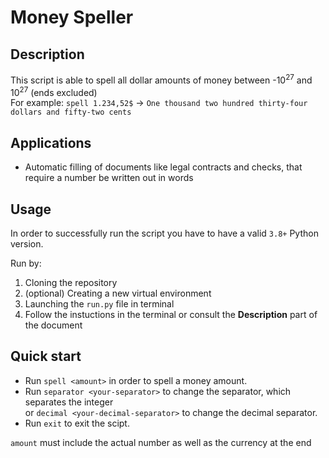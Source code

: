 # Money Speller

Description
---
This script is able to spell all dollar amounts of money between -10<sup>27</sup> and 10<sup>27</sup> (ends excluded)\
For example: `spell 1.234,52$` -> `One thousand two hundred thirty-four dollars and fifty-two cents`

Applications
---
* Automatic filling of documents like legal contracts and checks, that require a number be written out in words

Usage
---
In order to successfully run the script you have to have a valid `3.8+` Python version.

Run by:
1. Cloning the repository
2. (optional) Creating a new virtual environment
3. Launching the `run.py` file in terminal
4. Follow the instuctions in the terminal or consult the **Description** part of the document

Quick start
---
* Run `spell <amount>` in order to spell a money amount.
* Run `separator <your-separator>`  to change the separator, which separates the integer\
or `decimal <your-decimal-separator>` to change the decimal separator.
* Run `exit` to exit the scipt.

`amount` must include the actual number as well as the currency at the end
